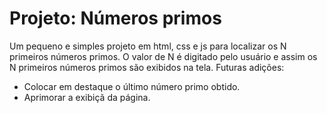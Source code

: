 # Projeto: Números primos
Um pequeno e simples projeto em html, css e js para localizar os N primeiros números primos.
O valor de N é digitado pelo usuário e assim os N primeiros números primos são exibidos na tela.
Futuras adições:
 - Colocar em destaque o último número primo obtido.
 - Aprimorar a exibiçã da página.

